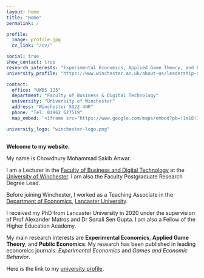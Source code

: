 ```yaml
---
layout: home
title: "Home"
permalink: /

profile:
  image: profile.jpg
  cv_link: "/cv/"

social: true
show_contact: true
research_interests: "Experimental Economics, Applied Game Theory, and Public Economics"
university_profile: "https://www.winchester.ac.uk/about-us/leadership-and-governance/staff-directory/staff-profiles/anwar.php"

contact:
  office: "UWBS 125"
  department: "Faculty of Business & Digital Technology"
  university: "University of Winchester"
  address: "Winchester SO22 4NR"
  phone: "Tel: 01962 627519"
  map_embed: '<iframe src="https://www.google.com/maps/embed?pb=!1m18!1m12!1m3!1d2506.7094186530817!2d-1.3154053233103945!3d51.06253197171983!2m3!1f0!2f0!3f0!3m2!1i1024!2i768!4f13.1!3m3!1m2!1s0x48745d3f5c5a1b8d%3A0x6ac2c21c3c2e3fc3!2sUniversity%20of%20Winchester!5e0!3m2!1sen!2suk!4v1704067200000!5m2!1sen!2suk" width="600" height="450" style="border:0;" allowfullscreen="" loading="lazy" referrerpolicy="no-referrer-when-downgrade"></iframe>'

university_logo: "winchester-logo.png"
---
```


**Welcome to my website.**

My name is Chowdhury Mohammad Sakib Anwar.

I am a Lecturer in the [Faculty of Business and Digital Technology](https://www.winchester.ac.uk/about-us/faculties/faculty-of-business-and-digital-technology/) at the [University of Winchester](https://www.winchester.ac.uk/). I am also the Faculty Postgraduate Research Degree Lead.

Before joining Winchester, I worked as a Teaching Associate in the [Department of Economics](https://www.lancaster.ac.uk/lums/economics/), [Lancaster University](https://www.lancaster.ac.uk/).

I received my PhD from Lancaster University in 2020 under the supervision of Prof Alexander Matros and Dr Sonali Sen Gupta. I am also a Fellow of the Higher Education Academy.

My main research interests are **Experimental Economics**, **Applied Game Theory**, and **Public Economics**. My research has been published in leading economics journals: *Experimental Economics* and *Games and Economic Behavior*.

Here is the link to my [university profile](https://www.winchester.ac.uk/about-us/leadership-and-governance/staff-directory/staff-profiles/anwar.php).